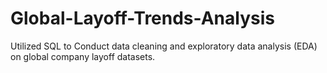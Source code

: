 # Global-Layoff-Trends-Analysis
Utilized SQL to Conduct data cleaning and exploratory data analysis (EDA) on global company layoff datasets. 
